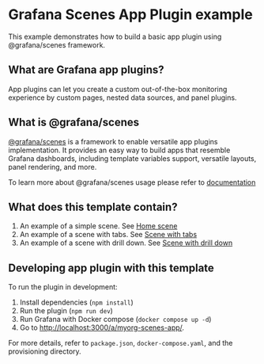 # Grafana Scenes App Plugin example

This example demonstrates how to build a basic app plugin using @grafana/scenes framework.

## What are Grafana app plugins?

App plugins can let you create a custom out-of-the-box monitoring experience by custom pages, nested data sources, and panel plugins.

## What is @grafana/scenes

[@grafana/scenes](https://github.com/grafana/scenes) is a framework to enable versatile app plugins implementation. It provides an easy way to build apps that resemble Grafana dashboards, including template variables support, versatile layouts, panel rendering, and more.

To learn more about @grafana/scenes usage please refer to [documentation](https://grafana.com/developers/scenes)

## What does this template contain?

1. An example of a simple scene. See [Home scene](./src/pages/Home/Home-does-not-exist.tsx)
1. An example of a scene with tabs. See [Scene with tabs](./src/pages/WithTabs/WithTabs.tsx)
1. An example of a scene with drill down. See [Scene with drill down](./src/pages/WithDrilldown/WithDrilldown.tsx)

## Developing app plugin with this template

To run the plugin in development:

1. Install dependencies (`npm install`)
1. Run the plugin (`npm run dev`)
1. Run Grafana with Docker compose (`docker compose up -d`)
1. Go to [http://localhost:3000/a/myorg-scenes-app/](http://localhost:3000/a/myorg-scenes-app/).

For more details, refer to `package.json`, `docker-compose.yaml`, and the provisioning directory.
